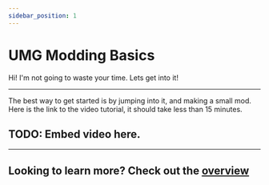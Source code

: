 ```yaml
---
sidebar_position: 1
---
```


# UMG Modding Basics
Hi! I'm not going to waste your time.
Lets get into it!

-------------

The best way to get started is by jumping into it, and making a small mod.<br/>
Here is the link to the video tutorial, it should take less than 15 minutes.

## TODO: Embed video here.

------------

## Looking to learn more? Check out the [overview](../Getting-started/overview)




